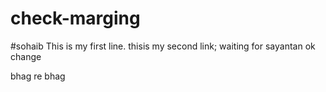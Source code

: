 # check-marging

#sohaib
This is my first line.
thisis my second link;
waiting for sayantan
ok change

bhag re bhag